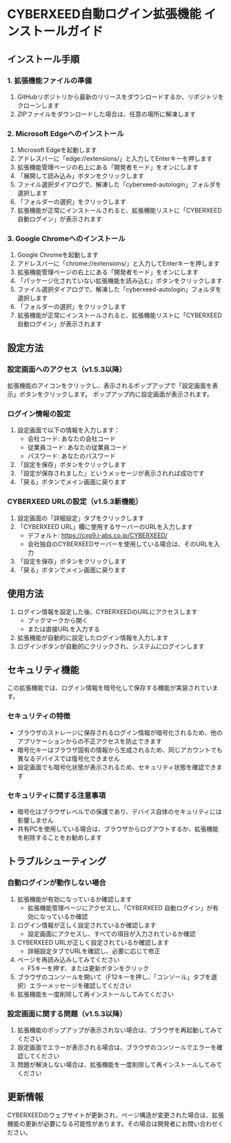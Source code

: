# CYBERXEED自動ログイン拡張機能 インストールガイド

## インストール手順

### 1. 拡張機能ファイルの準備

1. GitHubリポジトリから最新のリリースをダウンロードするか、リポジトリをクローンします
2. ZIPファイルをダウンロードした場合は、任意の場所に解凍します

### 2. Microsoft Edgeへのインストール

1. Microsoft Edgeを起動します
2. アドレスバーに「edge://extensions/」と入力してEnterキーを押します
3. 拡張機能管理ページの右上にある「開発者モード」をオンにします
4. 「展開して読み込み」ボタンをクリックします
5. ファイル選択ダイアログで、解凍した「cyberxeed-autologin」フォルダを選択します
6. 「フォルダーの選択」をクリックします
7. 拡張機能が正常にインストールされると、拡張機能リストに「CYBERXEED 自動ログイン」が表示されます

### 3. Google Chromeへのインストール

1. Google Chromeを起動します
2. アドレスバーに「chrome://extensions/」と入力してEnterキーを押します
3. 拡張機能管理ページの右上にある「開発者モード」をオンにします
4. 「パッケージ化されていない拡張機能を読み込む」ボタンをクリックします
5. ファイル選択ダイアログで、解凍した「cyberxeed-autologin」フォルダを選択します
6. 「フォルダーの選択」をクリックします
7. 拡張機能が正常にインストールされると、拡張機能リストに「CYBERXEED 自動ログイン」が表示されます

## 設定方法

### 設定画面へのアクセス（v1.5.3以降）

拡張機能のアイコンをクリックし、表示されるポップアップで「設定画面を表示」ボタンをクリックします。
ポップアップ内に設定画面が表示されます。

### ログイン情報の設定

1. 設定画面で以下の情報を入力します：
   * 会社コード: あなたの会社コード
   * 従業員コード: あなたの従業員コード
   * パスワード: あなたのパスワード
2. 「設定を保存」ボタンをクリックします
3. 「設定が保存されました」というメッセージが表示されれば成功です
4. 「戻る」ボタンでメイン画面に戻ります

### CYBERXEED URLの設定（v1.5.3新機能）

1. 設定画面の「詳細設定」タブをクリックします
2. 「CYBERXEED URL」欄に使用するサーバーのURLを入力します
   * デフォルト: https://cxg9.i-abs.co.jp/CYBERXEED/
   * 会社独自のCYBERXEEDサーバーを使用している場合は、そのURLを入力
3. 「設定を保存」ボタンをクリックします
4. 「戻る」ボタンでメイン画面に戻ります

## 使用方法

1. ログイン情報を設定した後、CYBERXEEDのURLにアクセスします
   * ブックマークから開く
   * または直接URLを入力する
2. 拡張機能が自動的に設定したログイン情報を入力します
3. ログインボタンが自動的にクリックされ、システムにログインします

## セキュリティ機能

この拡張機能では、ログイン情報を暗号化して保存する機能が実装されています。

### セキュリティの特徴

* ブラウザのストレージに保存されるログイン情報が暗号化されるため、他のアプリケーションからの不正アクセスを防止できます
* 暗号化キーはブラウザ固有の情報から生成されるため、同じアカウントでも異なるデバイスでは復号化できません
* 設定画面でも暗号化状態が表示されるため、セキュリティ状態を確認できます

### セキュリティに関する注意事項

* 暗号化はブラウザレベルでの保護であり、デバイス自体のセキュリティには影響しません
* 共有PCを使用している場合は、ブラウザからログアウトするか、拡張機能を削除することをお勧めします

## トラブルシューティング

### 自動ログインが動作しない場合

1. 拡張機能が有効になっているか確認します
   * 拡張機能管理ページにアクセスし、「CYBERXEED 自動ログイン」が有効になっているか確認
2. ログイン情報が正しく設定されているか確認します
   * 設定画面にアクセスし、すべての項目が入力されているか確認
3. CYBERXEED URLが正しく設定されているか確認します
   * 詳細設定タブでURLを確認し、必要に応じて修正
4. ページを再読み込みしてみてください
   * F5キーを押す、または更新ボタンをクリック
5. ブラウザのコンソールを開いて（F12キーを押し、「コンソール」タブを選択）エラーメッセージを確認してください
6. 拡張機能を一度削除して再インストールしてみてください

### 設定画面に関する問題（v1.5.3以降）

1. 拡張機能のポップアップが表示されない場合は、ブラウザを再起動してみてください
2. 設定画面でエラーが表示される場合は、ブラウザのコンソールでエラーを確認してください
3. 問題が解決しない場合は、拡張機能を一度削除して再インストールしてみてください

## 更新情報

CYBERXEEDのウェブサイトが更新され、ページ構造が変更された場合は、拡張機能の更新が必要になる可能性があります。その場合は開発者にお問い合わせください。
